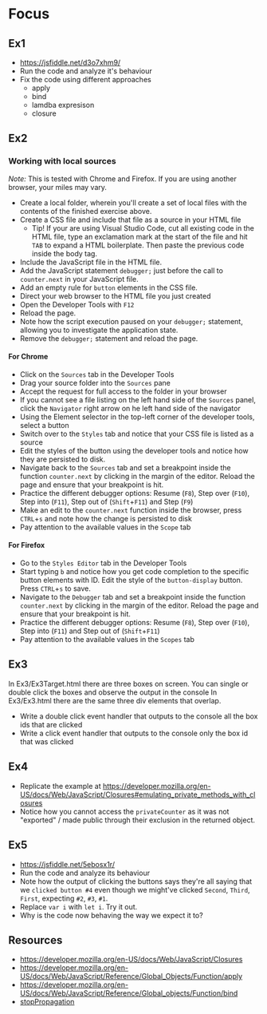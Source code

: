 # Focus

## Ex1

* https://jsfiddle.net/d3o7xhm9/
* Run the code and analyze it's behaviour
* Fix the code using different approaches
  * apply
  * bind
  * lamdba expresison
  * closure

## Ex2

### Working with local sources
*Note:* This is tested with Chrome and Firefox. If you are using another browser, your miles may vary.
* Create a local folder, wherein you'll create a set of local files with the contents of the finished exercise above.
* Create a CSS file and include that file as a source in your HTML file
  * Tip! If your are using Visual Studio Code, cut all existing code in the HTML file, type an exclamation mark at the start of the file and hit `TAB` to expand a HTML boilerplate. Then paste the previous code inside the body tag.
* Include the JavaScript file in the HTML file.
* Add the JavaScript statement `debugger;` just before the call to `counter.next` in your JavaScript file.
* Add an empty rule for `button` elements in the CSS file.
* Direct your web browser to the HTML file you just created
* Open the Developer Tools with `F12`
* Reload the page.
* Note how the script execution paused on your `debugger;` statement, allowing you to investigate the application state.
* Remove the `debugger;` statement and reload the page.

#### For Chrome
* Click on the `Sources` tab in the Developer Tools
* Drag your source folder into the `Sources` pane
* Accept the request for full access to the folder in your browser
* If you cannot see a file listing on the left hand side of the `Sources` panel, click the `Navigator` right arrow on he left hand side of the navigator
* Using the Element selector in the top-left corner of the developer tools, select a button
* Switch over to the `Styles` tab and notice that your CSS file is listed as a source
* Edit the styles of the button using the developer tools and notice how they are persisted to disk.
* Navigate back to the `Sources` tab and set a breakpoint inside the function `counter.next` by clicking in the margin of the editor. Reload the page and ensure that your breakpoint is hit.
* Practice the different debugger options: Resume (`F8`), Step over (`F10`), Step into (`F11`), Step out of (`Shift`+`F11`) and Step (`F9`)
* Make an edit to the `counter.next` function inside the browser, press `CTRL`+`s` and note how the change is persisted to disk
* Pay attention to the available values in the `Scope` tab

#### For Firefox
* Go to the `Styles Editor` tab in the Developer Tools
* Start typing `b` and notice how you get code completion to the specific button elements with ID. Edit the style of the `button-display` button. Press `CTRL`+`s` to save.
* Navigate to the `Debugger` tab and set a breakpoint inside the function `counter.next` by clicking in the margin of the editor. Reload the page and ensure that your breakpoint is hit.
* Practice the different debugger options: Resume (`F8`), Step over (`F10`), Step into (`F11`) and Step out of (`Shift`+`F11`)
* Pay attention to the available values in the `Scopes` tab


## Ex3

In Ex3/Ex3Target.html there are three boxes on screen. You can single or double click the boxes and observe the output in the console
In Ex3/Ex3.html there are the same three div elements that overlap.

* Write a double click event handler that outputs to the console all the box ids that are clicked
* Write a click event handler that outputs to the console only the box id that was clicked


## Ex4
* Replicate the example at https://developer.mozilla.org/en-US/docs/Web/JavaScript/Closures#emulating_private_methods_with_closures
* Notice how you cannot access the `privateCounter` as it was not "exported" / made public through their exclusion in the returned object.

## Ex5

- https://jsfiddle.net/5ebosx1r/
- Run the code and analyze its behaviour
- Note how the output of clicking the buttons says they're all saying that we `clicked button #4` even though we might've clicked `Second`, `Third`, `First`, expecting `#2`, `#3`, `#1`.
- Replace `var i` with `let i`. Try it out.
- Why is the code now behaving the way we expect it to?


## Resources
- https://developer.mozilla.org/en-US/docs/Web/JavaScript/Closures
- https://developer.mozilla.org/en-US/docs/Web/JavaScript/Reference/Global_Objects/Function/apply
- https://developer.mozilla.org/en-US/docs/Web/JavaScript/Reference/Global_objects/Function/bind
- [stopPropagation](https://developer.mozilla.org/en-US/docs/Web/API/Event/stopPropagation)
